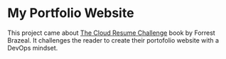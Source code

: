 # My Portfolio Website

This project came about [The Cloud Resume Challenge](https://cloudresumechallenge.dev/) book by Forrest Brazeal.
It challenges the reader to create their portofolio website with a DevOps mindset.

